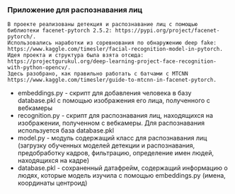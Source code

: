 ### Приложение для распознавания лиц

	В проекте реализованы детекция и распознавание лиц с помощью библиотеки facenet-pytorch 2.5.2: https://pypi.org/project/facenet-pytorch/.
	Использовались наработки из соревнования по обнаружению deep fake: https://www.kaggle.com/timesler/facial-recognition-model-in-pytorch.
	Идея проекта и структура была взята отсюда: https://projectgurukul.org/deep-learning-project-face-recognition-with-python-opencv/.
	Здесь разобрано, как правильно работать с батчами с MTCNN https://www.kaggle.com/timesler/guide-to-mtcnn-in-facenet-pytorch.

- embeddings.py - скрипт для добавления человека в базу database.pkl с помощью изображения его лица, полученного с вебкамеры
- recognition.py - скрипт для распознавания лиц, находящихся на изображении, полученном с вебкамеры. Для распознавания используется база database.pkl
- model.py - модуль содержащий класс для распознавания  лиц (загрузку обученных моделей детекции и распознавания, предобработку кадров, фильтрацию, определение имен людей, находящихся на кадре)
- database.pkl - сохраненный датафрейм, содержащий информацию о людях, которые модель изучила с помощью embeddings.py (имена, координаты центроид)